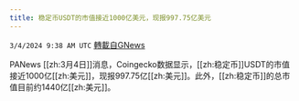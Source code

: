 ```yaml
---
title: 稳定币USDT的市值接近1000亿美元，现报997.75亿美元
---
```

`3/4/2024 9:38 AM UTC` [轉載自GNews](https://gnews.org/articles/2363149)

PANews [[zh:3月4日]]消息，Coingecko数据显示，[[zh:稳定币]]USDT的市值接近1000亿[[zh:美元]]，现报997.75亿[[zh:美元]]。此外，[[zh:稳定币]]的总市值目前约1440亿[[zh:美元]]。
